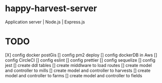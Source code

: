 # happy-harvest-server

Application server | Node.js | Express.js

# TODO

[X] config docker postGis
[] config pm2 deploy
[] config dockerDB in Aws
[] config CircleCI
[] config eslint
[] config prettier
[] config sequelize
[] config jest
[] create ddl tables
[] create middlware to load routes
[] create model and controller to mills
[] create model and controller to harvests
[] create model and controller to farms
[] create model and controller to fields
